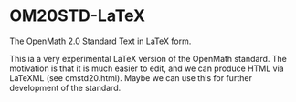 # OM20STD-LaTeX
The OpenMath 2.0 Standard Text in LaTeX form. 

This ia a very experimental LaTeX version of the OpenMath standard. The motivation is that
it is much easier to edit, and we can produce HTML via LaTeXML (see omstd20.html). Maybe
we can use this for further development of the standard. 
